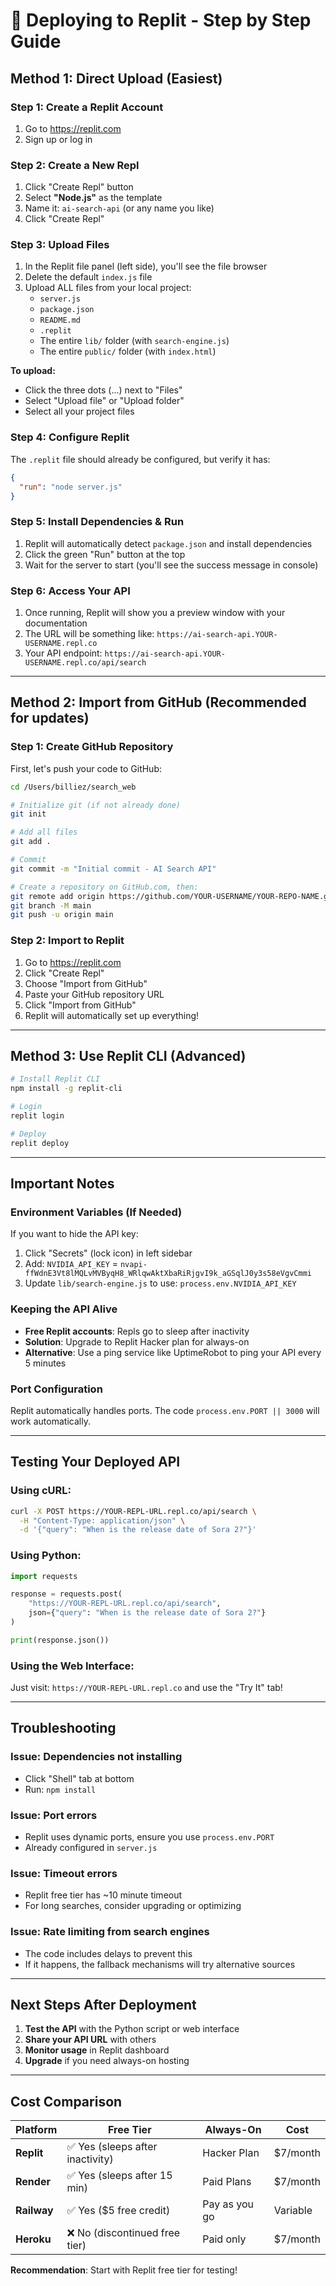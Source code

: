 # 🚀 Deploying to Replit - Step by Step Guide

## Method 1: Direct Upload (Easiest)

### Step 1: Create a Replit Account
1. Go to https://replit.com
2. Sign up or log in

### Step 2: Create a New Repl
1. Click "Create Repl" button
2. Select **"Node.js"** as the template
3. Name it: `ai-search-api` (or any name you like)
4. Click "Create Repl"

### Step 3: Upload Files
1. In the Replit file panel (left side), you'll see the file browser
2. Delete the default `index.js` file
3. Upload ALL files from your local project:
   - `server.js`
   - `package.json`
   - `README.md`
   - `.replit`
   - The entire `lib/` folder (with `search-engine.js`)
   - The entire `public/` folder (with `index.html`)

**To upload:**
- Click the three dots (...) next to "Files"
- Select "Upload file" or "Upload folder"
- Select all your project files

### Step 4: Configure Replit
The `.replit` file should already be configured, but verify it has:
```json
{
  "run": "node server.js"
}
```

### Step 5: Install Dependencies & Run
1. Replit will automatically detect `package.json` and install dependencies
2. Click the green "Run" button at the top
3. Wait for the server to start (you'll see the success message in console)

### Step 6: Access Your API
1. Once running, Replit will show you a preview window with your documentation
2. The URL will be something like: `https://ai-search-api.YOUR-USERNAME.repl.co`
3. Your API endpoint: `https://ai-search-api.YOUR-USERNAME.repl.co/api/search`

---

## Method 2: Import from GitHub (Recommended for updates)

### Step 1: Create GitHub Repository
First, let's push your code to GitHub:

```bash
cd /Users/billiez/search_web

# Initialize git (if not already done)
git init

# Add all files
git add .

# Commit
git commit -m "Initial commit - AI Search API"

# Create a repository on GitHub.com, then:
git remote add origin https://github.com/YOUR-USERNAME/YOUR-REPO-NAME.git
git branch -M main
git push -u origin main
```

### Step 2: Import to Replit
1. Go to https://replit.com
2. Click "Create Repl"
3. Choose "Import from GitHub"
4. Paste your GitHub repository URL
5. Click "Import from GitHub"
6. Replit will automatically set up everything!

---

## Method 3: Use Replit CLI (Advanced)

```bash
# Install Replit CLI
npm install -g replit-cli

# Login
replit login

# Deploy
replit deploy
```

---

## Important Notes

### Environment Variables (If Needed)
If you want to hide the API key:
1. Click "Secrets" (lock icon) in left sidebar
2. Add: `NVIDIA_API_KEY` = `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`
3. Update `lib/search-engine.js` to use: `process.env.NVIDIA_API_KEY`

### Keeping the API Alive
- **Free Replit accounts**: Repls go to sleep after inactivity
- **Solution**: Upgrade to Replit Hacker plan for always-on
- **Alternative**: Use a ping service like UptimeRobot to ping your API every 5 minutes

### Port Configuration
Replit automatically handles ports. The code `process.env.PORT || 3000` will work automatically.

---

## Testing Your Deployed API

### Using cURL:
```bash
curl -X POST https://YOUR-REPL-URL.repl.co/api/search \
  -H "Content-Type: application/json" \
  -d '{"query": "When is the release date of Sora 2?"}'
```

### Using Python:
```python
import requests

response = requests.post(
    "https://YOUR-REPL-URL.repl.co/api/search",
    json={"query": "When is the release date of Sora 2?"}
)

print(response.json())
```

### Using the Web Interface:
Just visit: `https://YOUR-REPL-URL.repl.co` and use the "Try It" tab!

---

## Troubleshooting

### Issue: Dependencies not installing
- Click "Shell" tab at bottom
- Run: `npm install`

### Issue: Port errors
- Replit uses dynamic ports, ensure you use `process.env.PORT`
- Already configured in `server.js`

### Issue: Timeout errors
- Replit free tier has ~10 minute timeout
- For long searches, consider upgrading or optimizing

### Issue: Rate limiting from search engines
- The code includes delays to prevent this
- If it happens, the fallback mechanisms will try alternative sources

---

## Next Steps After Deployment

1. **Test the API** with the Python script or web interface
2. **Share your API URL** with others
3. **Monitor usage** in Replit dashboard
4. **Upgrade** if you need always-on hosting

---

## Cost Comparison

| Platform | Free Tier | Always-On | Cost |
|----------|-----------|-----------|------|
| **Replit** | ✅ Yes (sleeps after inactivity) | Hacker Plan | $7/month |
| **Render** | ✅ Yes (sleeps after 15 min) | Paid Plans | $7/month |
| **Railway** | ✅ Yes ($5 free credit) | Pay as you go | Variable |
| **Heroku** | ❌ No (discontinued free tier) | Paid only | $7/month |

**Recommendation**: Start with Replit free tier for testing!
